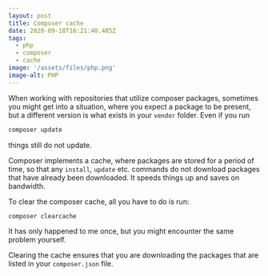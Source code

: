 ```yaml
---
layout: post
title: Composer cache
date: 2020-09-18T16:21:40.485Z
tags:
  - php
  - composer
  - cache
image: '/assets/files/php.png'
image-alt: PHP
---
```

When working with repositories that utilize composer packages, sometimes you might get into a situation, where you expect a package to be present, but a different version is what exists in your `vendor` folder. Even if you run 

```php
composer update
```

things still do not update.

Composer implements a cache, where packages are stored for a period of time, so that any `install`, `update` etc. commands do not download packages that have already been downloaded. It speeds things up and saves on bandwidth.

To clear the composer cache, all you have to do is run:

```php
composer clearcache
```
It has only happened to me once, but you might encounter the same problem yourself. 

Clearing the cache ensures that you are downloading the packages that are listed in your `composer.json` file.
